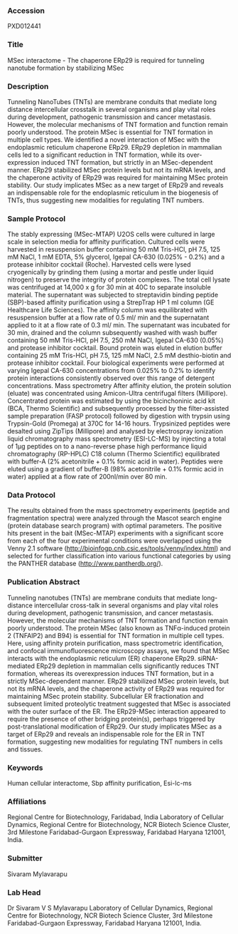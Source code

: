 ### Accession
PXD012441

### Title
MSec interactome -  The chaperone ERp29 is required for tunneling nanotube formation by stabilizing MSec

### Description
Tunneling NanoTubes (TNTs) are membrane conduits that mediate long distance intercellular crosstalk in several organisms and play vital roles during development, pathogenic transmission and cancer metastasis. However, the molecular mechanisms of TNT formation and function remain poorly understood. The protein MSec is essential for TNT formation in multiple cell types. We identified a novel interaction of MSec with the endoplasmic reticulum chaperone ERp29. ERp29 depletion in mammalian cells led to a significant reduction in TNT formation, while its over-expression induced TNT formation, but strictly in an MSec-dependent manner. ERp29 stabilized MSec protein levels but not its mRNA levels, and the chaperone activity of ERp29 was required for maintaining MSec protein stability. Our study implicates MSec as a new target of ERp29 and reveals an indispensable role for the endoplasmic reticulum in the biogenesis of TNTs, thus suggesting new modalities for regulating TNT numbers.

### Sample Protocol
The stably expressing (MSec-MTAP) U2OS cells were cultured in large scale in selection media for affinity purification. Cultured cells were harvested in resuspension buffer containing 50 mM Tris-HCl, pH 7.5, 125 mM NaCl, 1 mM EDTA, 5% glycerol, Igepal CA-630 (0.025% - 0.2%) and a protease inhibitor cocktail (Roche). Harvested cells were lysed cryogenically by grinding them (using a mortar and pestle under liquid nitrogen) to preserve the integrity of protein complexes. The total cell lysate was centrifuged at 14,000 x g for 30 min at 40C to separate insoluble material. The supernatant was subjected to streptavidin binding peptide (SBP)-based affinity purification using a StrepTrap HP 1 ml column (GE Healthcare Life Sciences). The affinity column was equilibrated with resuspension buffer at a flow rate of 0.5 ml/ min and the supernatant applied to it at a flow rate of 0.3 ml/ min. The supernatant was incubated for 30 min, drained and the column subsequently washed with wash buffer containing 50 mM Tris-HCl, pH 7.5, 250 mM NaCl, Igepal CA-630 (0.05%) and protease inhibitor cocktail. Bound protein was eluted in elution buffer containing 25 mM Tris-HCl, pH 7.5, 125 mM NaCl, 2.5 mM desthio-biotin and protease inhibitor cocktail. Four biological experiments were performed at varying Igepal CA-630 concentrations from 0.025% to 0.2% to identify protein interactions consistently observed over this range of detergent concentrations.   Mass spectrometry After affinity elution, the protein solution (eluate) was concentrated using Amicon-Ultra centrifugal filters (Millipore). Concentrated protein was estimated by using the bicinchoninic acid kit (BCA, Thermo Scientific) and subsequently processed by the filter-assisted sample preparation (FASP protocol) followed by digestion with trypsin using Trypsin-Gold (Promega) at 370C for 14-16 hours. Trypsinized peptides were desalted using ZipTips (Millipore) and analysed by electrospray ionization liquid chromatography mass spectrometry (ESI-LC-MS) by injecting a total of 1μg peptides on to a nano-reverse phase high performance liquid chromatography (RP-HPLC) C18 column (Thermo Scientific) equilibrated with buffer-A (2% acetonitrile + 0.1% formic acid in water). Peptides were eluted using a gradient of buffer-B (98% acetonitrile + 0.1% formic acid in water) applied at a flow rate of 200nl/min over 80 min.

### Data Protocol
The results obtained from the mass spectrometry experiments (peptide and fragmentation spectra) were analyzed through the Mascot search engine (protein database search program) with optimal parameters. The positive hits present in the bait (MSec-MTAP) experiments with a significant score from each of the four experimental conditions were overlapped using the Venny 2.1 software (http://bioinfogp.cnb.csic.es/tools/venny/index.html) and selected  for further classification into various functional categories by using the PANTHER database (http://www.pantherdb.org/).

### Publication Abstract
Tunneling nanotubes (TNTs) are membrane conduits that mediate long-distance intercellular cross-talk in several organisms and play vital roles during development, pathogenic transmission, and cancer metastasis. However, the molecular mechanisms of TNT formation and function remain poorly understood. The protein MSec (also known as TNF&#x3b1;-induced protein 2 (TNFAIP2) and B94) is essential for TNT formation in multiple cell types. Here, using affinity protein purification, mass spectrometric identification, and confocal immunofluorescence microscopy assays, we found that MSec interacts with the endoplasmic reticulum (ER) chaperone ERp29. siRNA-mediated ERp29 depletion in mammalian cells significantly reduces TNT formation, whereas its overexpression induces TNT formation, but in a strictly MSec-dependent manner. ERp29 stabilized MSec protein levels, but not its mRNA levels, and the chaperone activity of ERp29 was required for maintaining MSec protein stability. Subcellular ER fractionation and subsequent limited proteolytic treatment suggested that MSec is associated with the outer surface of the ER. The ERp29-MSec interaction appeared to require the presence of other bridging protein(s), perhaps triggered by post-translational modification of ERp29. Our study implicates MSec as a target of ERp29 and reveals an indispensable role for the ER in TNT formation, suggesting new modalities for regulating TNT numbers in cells and tissues.

### Keywords
Human cellular interactome, Sbp affinity purification, Esi-lc-ms

### Affiliations
Regional Centre for Biotechnology, Faridabad, India
Laboratory of Cellular Dynamics, Regional Centre for Biotechnology, NCR Biotech Science Cluster, 3rd Milestone Faridabad-Gurgaon Expressway, Faridabad Haryana 121001, India.

### Submitter
Sivaram Mylavarapu

### Lab Head
Dr Sivaram V S Mylavarapu
Laboratory of Cellular Dynamics, Regional Centre for Biotechnology, NCR Biotech Science Cluster, 3rd Milestone Faridabad-Gurgaon Expressway, Faridabad Haryana 121001, India.


